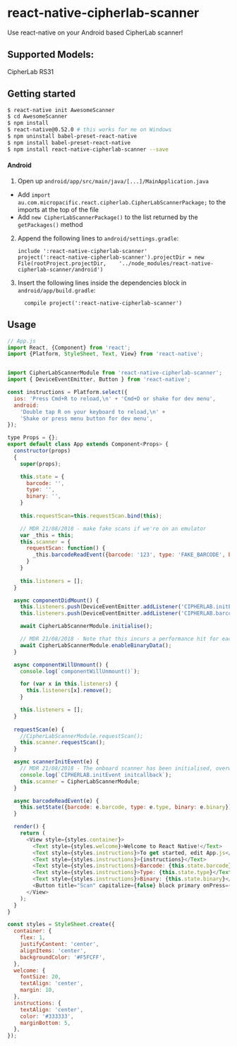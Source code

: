# react-native-cipherlab-scanner

Use react-native on your Android based CipherLab scanner!

## Supported Models:
CipherLab RS31

## Getting started

```bash
$ react-native init AwesomeScanner
$ cd AwesomeScanner
$ npm install
$ react-native@0.52.0 # this works for me on Windows
$ npm uninstall babel-preset-react-native
$ npm install babel-preset-react-native
$ npm install react-native-cipherlab-scanner --save
```

#### Android

1. Open up `android/app/src/main/java/[...]/MainApplication.java`
  - Add `import au.com.micropacific.react.cipherlab.CipherLabScannerPackage;` to the imports at the top of the file
  - Add `new CipherLabScannerPackage()` to the list returned by the `getPackages()` method
2. Append the following lines to `android/settings.gradle`:
  	```
  	include ':react-native-cipherlab-scanner'
  	project(':react-native-cipherlab-scanner').projectDir = new File(rootProject.projectDir, 	'../node_modules/react-native-cipherlab-scanner/android')
  	```
3. Insert the following lines inside the dependencies block in `android/app/build.gradle`:
  	```
      compile project(':react-native-cipherlab-scanner')
  	```


## Usage
```javascript
// App.js
import React, {Component} from 'react';
import {Platform, StyleSheet, Text, View} from 'react-native';


import CipherLabScannerModule from 'react-native-cipherlab-scanner';
import { DeviceEventEmitter, Button } from 'react-native';

const instructions = Platform.select({
  ios: 'Press Cmd+R to reload,\n' + 'Cmd+D or shake for dev menu',
  android:
    'Double tap R on your keyboard to reload,\n' +
    'Shake or press menu button for dev menu',
});

type Props = {};
export default class App extends Component<Props> {
  constructor(props)
  {
    super(props);

    this.state = {
      barcode: '',
      type: '',
      binary: '',
    }
    
    this.requestScan=this.requestScan.bind(this); 

    // MDR 21/08/2018 - make fake scans if we're on an emulator
    var _this = this;
    this.scanner = {
      requestScan: function() {
        _this.barcodeReadEvent({barcode: '123', type: 'FAKE_BARCODE', binary: []})
      }
    }
    
    this.listeners = [];
  }

  async componentDidMount() {
    this.listeners.push(DeviceEventEmitter.addListener('CIPHERLAB.initEvent', this.scannerInitEvent.bind(this)));
    this.listeners.push(DeviceEventEmitter.addListener('CIPHERLAB.barcodeReadEvent', this.barcodeReadEvent.bind(this)));

    await CipherLabScannerModule.initialise();

    // MDR 21/08/2018 - Note that this incurs a performance hit for each scan
    await CipherLabScannerModule.enableBinaryData();
  }

  async componentWillUnmount() {
    console.log(`componentWillUnmount()`);

    for (var x in this.listeners) {
      this.listeners[x].remove();
    }

    this.listeners = [];
  }
  
  requestScan(e) {
    //CipherLabScannerModule.requestScan();
    this.scanner.requestScan();
  }

  async scannerInitEvent(e) {
    // MDR 21/08/2018 - The onboard scanner has been initialised, overwrite our fake scanner
    console.log(`CIPHERLAB.initEvent initcallback`);
    this.scanner = CipherLabScannerModule;
  }

  async barcodeReadEvent(e) {
    this.setState({barcode: e.barcode, type: e.type, binary: e.binary});
  }

  render() {
    return (
      <View style={styles.container}>
        <Text style={styles.welcome}>Welcome to React Native!</Text>
        <Text style={styles.instructions}>To get started, edit App.js</Text>
        <Text style={styles.instructions}>{instructions}</Text>
        <Text style={styles.instructions}>Barcode: {this.state.barcode}</Text>
        <Text style={styles.instructions}>Type: {this.state.type}</Text>
        <Text style={styles.instructions}>Binary: {this.state.binary}</Text>        
        <Button title="Scan" capitalize={false} block primary onPress={this.requestScan} />
      </View>
    );
  }
}

const styles = StyleSheet.create({
  container: {
    flex: 1,
    justifyContent: 'center',
    alignItems: 'center',
    backgroundColor: '#F5FCFF',
  },
  welcome: {
    fontSize: 20,
    textAlign: 'center',
    margin: 10,
  },
  instructions: {
    textAlign: 'center',
    color: '#333333',
    marginBottom: 5,
  },
});
```
  